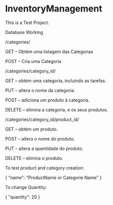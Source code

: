 # InventoryManagement

This is a Test Project.

Database Working

/categories/

GET – Obtém uma listagem das Categorias

POST – Cria uma Categoria

/categories/category_id/

GET – obtém uma categoria, incluindo as tarefas.

PUT – altera o nome da categoria.

POST – adiciona um produto à categoria.

DELETE – elimina a categoria, e os seus produtos.

/categories/category_id/product_id/

GET – obtém um produto.

POST – altera o nome do produto.

PUT – altera a quantidade do produto.

DELETE – elimina o produto.


To test product and category creation:

{
  "name": "ProductName or Categorie Name"
}

To change Quantity:

{
  "quantity": 20
}
